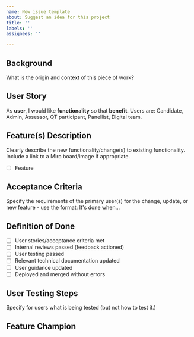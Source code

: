 ```yaml
---
name: New issue template
about: Suggest an idea for this project
title: ''
labels: ''
assignees: ''

---
```


## Background
What is the origin and context of this piece of work?

## User Story
As **user**, I would like **functionality** so that **benefit**. 
Users are: Candidate, Admin, Assessor, QT participant, Panellist, Digital team.

## Feature(s) Description
Clearly describe the new functionality/change(s) to existing functionality.
Include a link to a Miro board/image if appropriate.

- [ ] Feature

## Acceptance Criteria 
Specify the requirements of the primary user(s) for the change, update, or new feature - use the format: 
It's done when...

## Definition of Done
- [ ] User stories/acceptance criteria met
- [ ] Internal reviews passed (feedback actioned)
- [ ] User testing passed
- [ ] Relevant technical documentation updated
- [ ] User guidance updated
- [ ] Deployed and merged without errors

## User Testing Steps
Specify for users what is being tested (but not how to test it.)

## Feature Champion
